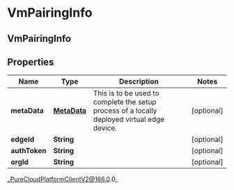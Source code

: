 # VmPairingInfo

## VmPairingInfo

## Properties

|Name | Type | Description | Notes|
|------------ | ------------- | ------------- | -------------|
| **metaData** | [**MetaData**](MetaData) | This is to be used to complete the setup process of a locally deployed virtual edge device. | [optional] |
| **edgeId** | **String** |  | [optional] |
| **authToken** | **String** |  | [optional] |
| **orgId** | **String** |  | [optional] |



_PureCloudPlatformClientV2@166.0.0_

